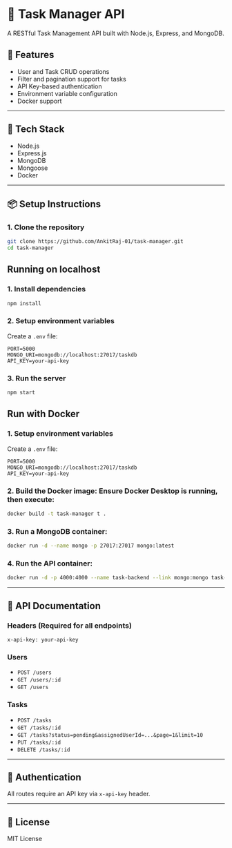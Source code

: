 # 📝 Task Manager API

A RESTful Task Management API built with Node.js, Express, and MongoDB.

## 🚀 Features

- User and Task CRUD operations
- Filter and pagination support for tasks
- API Key-based authentication
- Environment variable configuration
- Docker support

---

## 🔧 Tech Stack

- Node.js
- Express.js
- MongoDB
- Mongoose
- Docker

---

## 📦 Setup Instructions

### 1. Clone the repository
```bash
git clone https://github.com/AnkitRaj-01/task-manager.git
cd task-manager
```
## Running on localhost
### 1. Install dependencies
```bash
npm install
```

### 2. Setup environment variables

Create a `.env` file:
```
PORT=5000
MONGO_URI=mongodb://localhost:27017/taskdb
API_KEY=your-api-key
```

### 3. Run the server
```bash
npm start
```

## Run with Docker

### 1. Setup environment variables

Create a `.env` file:
```
PORT=5000
MONGO_URI=mongodb://localhost:27017/taskdb
API_KEY=your-api-key
```
### 2. Build the Docker image: Ensure Docker Desktop is running, then execute:
```bash
docker build -t task-manager t .
```
### 3. Run a MongoDB container:
```bash
docker run -d --name mongo -p 27017:27017 mongo:latest
```
### 4. Run the API container:
```bash
docker run -d -p 4000:4000 --name task-backend --link mongo:mongo task-manager
```

---

## 📘 API Documentation

### Headers (Required for all endpoints)
```
x-api-key: your-api-key
```

### Users
- `POST /users`
- `GET /users/:id`
- `GET /users`

### Tasks
- `POST /tasks`
- `GET /tasks/:id`
- `GET /tasks?status=pending&assignedUserId=...&page=1&limit=10`
- `PUT /tasks/:id`
- `DELETE /tasks/:id`

---

## 🔐 Authentication

All routes require an API key via `x-api-key` header.

---


## 📄 License

MIT License
